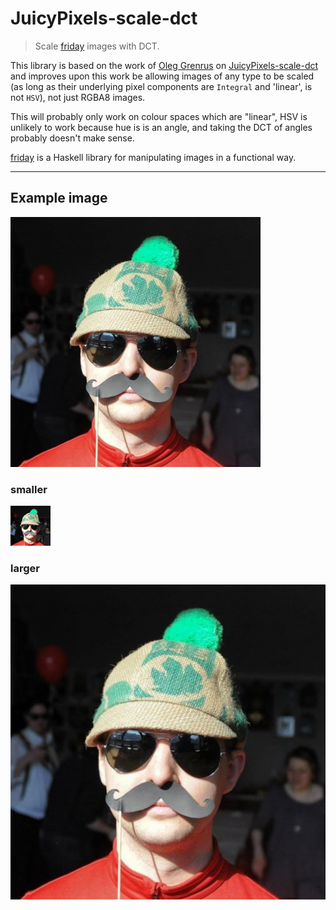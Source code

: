 # JuicyPixels-scale-dct

> Scale [friday](https://hackage.haskell.org/package/friday) images with DCT.
 
This library is based on the work of [Oleg Grenrus](https://github.com/phadej) on [JuicyPixels-scale-dct](https://github.com/phadej/JuicyPixels-scale-dct) and improves upon this work be allowing images of any type to be scaled (as long as their underlying pixel components are `Integral` and 'linear', is not `HSV`), not just RGBA8 images.

This will probably only work on colour spaces which are "linear", HSV is unlikely to work because hue is is an angle, and taking the DCT of angles probably doesn't make sense.

<!-- [![Build Status](https://travis-ci.org/phadej/JuicyPixels-scale-dct.svg?branch=master)](https://travis-ci.org/phadej/JuicyPixels-scale-dct) -->
<!-- [![Hackage](https://img.shields.io/hackage/v/JuicyPixels-scale-dct.svg)](http://hackage.haskell.org/package/JuicyPixels-scale-dct) -->
<!-- [![Stackage LTS 2](http://stackage.org/package/JuicyPixels-scale-dct/badge/lts-2)](http://stackage.org/lts-2/package/JuicyPixels-scale-dct) -->
<!-- [![Stackage LTS 3](http://stackage.org/package/JuicyPixels-scale-dct/badge/lts-3)](http://stackage.org/lts-3/package/JuicyPixels-scale-dct) -->
<!-- [![Stackage Nightly](http://stackage.org/package/JuicyPixels-scale-dct/badge/nightly)](http://stackage.org/nightly/package/JuicyPixels-scale-dct) -->

[friday](https://hackage.haskell.org/package/friday) is a Haskell library
for manipulating images in a functional way.

---

## Example image

![phadej](https://raw.githubusercontent.com/axman6/friday-scale-dct/master/phadej.png)

### smaller

![phadej](https://raw.githubusercontent.com/axman6/friday-scale-dct/master/phadej-small.png)

### larger

![phadej](https://raw.githubusercontent.com/axman6/friday-scale-dct/master/phadej-large.png)
